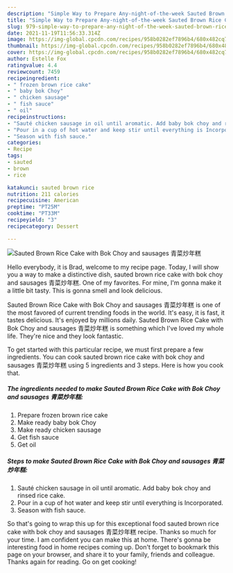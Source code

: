 ```yaml
---
description: "Simple Way to Prepare Any-night-of-the-week Sauted Brown Rice Cake with Bok Choy and sausages 青菜炒年糕"
title: "Simple Way to Prepare Any-night-of-the-week Sauted Brown Rice Cake with Bok Choy and sausages 青菜炒年糕"
slug: 979-simple-way-to-prepare-any-night-of-the-week-sauted-brown-rice-cake-with-bok-choy-and-sausages
date: 2021-11-19T11:56:33.314Z
image: https://img-global.cpcdn.com/recipes/958b0282ef7896b4/680x482cq70/sauted-brown-rice-cake-with-bok-choy-and-sausages-青菜炒年糕-recipe-main-photo.jpg
thumbnail: https://img-global.cpcdn.com/recipes/958b0282ef7896b4/680x482cq70/sauted-brown-rice-cake-with-bok-choy-and-sausages-青菜炒年糕-recipe-main-photo.jpg
cover: https://img-global.cpcdn.com/recipes/958b0282ef7896b4/680x482cq70/sauted-brown-rice-cake-with-bok-choy-and-sausages-青菜炒年糕-recipe-main-photo.jpg
author: Estelle Fox
ratingvalue: 4.4
reviewcount: 7459
recipeingredient:
- " frozen brown rice cake"
- " baby bok Choy"
- " chicken sausage"
- " fish sauce"
- " oil"
recipeinstructions:
- "Sauté chicken sausage in oil until aromatic. Add baby bok choy and rinsed rice cake."
- "Pour in a cup of hot water and keep stir until everything is Incorporated."
- "Season with fish sauce."
categories:
- Recipe
tags:
- sauted
- brown
- rice

katakunci: sauted brown rice 
nutrition: 211 calories
recipecuisine: American
preptime: "PT25M"
cooktime: "PT33M"
recipeyield: "3"
recipecategory: Dessert

---
```



![Sauted Brown Rice Cake with Bok Choy and sausages 青菜炒年糕](https://img-global.cpcdn.com/recipes/958b0282ef7896b4/680x482cq70/sauted-brown-rice-cake-with-bok-choy-and-sausages-青菜炒年糕-recipe-main-photo.jpg)

Hello everybody, it is Brad, welcome to my recipe page. Today, I will show you a way to make a distinctive dish, sauted brown rice cake with bok choy and sausages 青菜炒年糕. One of my favorites. For mine, I'm gonna make it a little bit tasty. This is gonna smell and look delicious.



Sauted Brown Rice Cake with Bok Choy and sausages 青菜炒年糕 is one of the most favored of current trending foods in the world. It's easy, it is fast, it tastes delicious. It's enjoyed by millions daily. Sauted Brown Rice Cake with Bok Choy and sausages 青菜炒年糕 is something which I've loved my whole life. They're nice and they look fantastic.


To get started with this particular recipe, we must first prepare a few ingredients. You can cook sauted brown rice cake with bok choy and sausages 青菜炒年糕 using 5 ingredients and 3 steps. Here is how you cook that.

<!--inarticleads1-->

##### The ingredients needed to make Sauted Brown Rice Cake with Bok Choy and sausages 青菜炒年糕:

1. Prepare  frozen brown rice cake
1. Make ready  baby bok Choy
1. Make ready  chicken sausage
1. Get  fish sauce
1. Get  oil




<!--inarticleads2-->

##### Steps to make Sauted Brown Rice Cake with Bok Choy and sausages 青菜炒年糕:

1. Sauté chicken sausage in oil until aromatic. Add baby bok choy and rinsed rice cake.
1. Pour in a cup of hot water and keep stir until everything is Incorporated.
1. Season with fish sauce.




So that's going to wrap this up for this exceptional food sauted brown rice cake with bok choy and sausages 青菜炒年糕 recipe. Thanks so much for your time. I am confident you can make this at home. There's gonna be interesting food in home recipes coming up. Don't forget to bookmark this page on your browser, and share it to your family, friends and colleague. Thanks again for reading. Go on get cooking!
